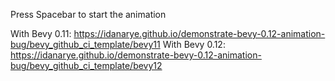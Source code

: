 Press Spacebar to start the animation

With Bevy 0.11:
https://idanarye.github.io/demonstrate-bevy-0.12-animation-bug/bevy_github_ci_template/bevy11
With Bevy 0.12:
https://idanarye.github.io/demonstrate-bevy-0.12-animation-bug/bevy_github_ci_template/bevy12
